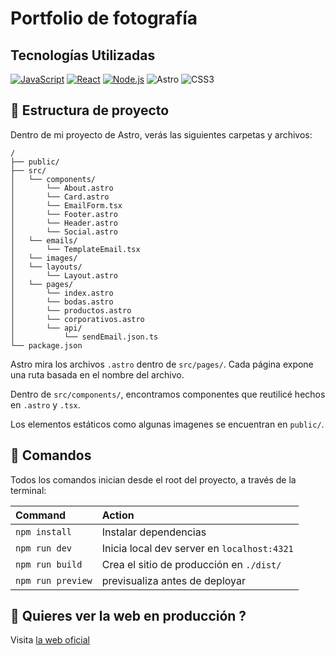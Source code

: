 # Portfolio de fotografía


## Tecnologías Utilizadas
[![JavaScript](https://img.shields.io/badge/JavaScript-ES6-yellow)](https://developer.mozilla.org/en-US/docs/Web/JavaScript)
[![React](https://img.shields.io/badge/React-16.0%2B-blue)](https://reactjs.org/)
[![Node.js](https://img.shields.io/badge/Node.js-14.0%2B-green)](https://nodejs.org/)
![Astro](https://img.shields.io/badge/astro-%232C2052.svg?style=for-the-badge&logo=astro&logoColor=white)
![CSS3](https://img.shields.io/badge/css3-%231572B6.svg?style=for-the-badge&logo=css3&logoColor=white)


## 🚀 Estructura de proyecto

Dentro de mi proyecto de Astro, verás las siguientes carpetas y archivos:

```text
/
├── public/
├── src/
│   └── components/ 
│       └── About.astro
│       └── Card.astro
│       └── EmailForm.tsx
│       └── Footer.astro
│       └── Header.astro
│       └── Social.astro 
│   └── emails/
│       └── TemplateEmail.tsx
│   └── images/
│   └── layouts/
│       └── Layout.astro
│   └── pages/
│       └── index.astro
│       └── bodas.astro
│       └── productos.astro
│       └── corporativos.astro
│       └── api/
│           └── sendEmail.json.ts  
└── package.json
```

Astro mira los archivos `.astro` dentro de `src/pages/`. Cada página expone una ruta basada en el nombre del archivo.

Dentro de `src/components/`, encontramos componentes que reutilicé hechos en `.astro` y `.tsx`.

Los elementos estáticos como algunas imagenes se encuentran en `public/`.

## 🧞 Comandos

Todos los comandos inician desde el root del proyecto, a través de la terminal:

| Command                   | Action                                           |
| :------------------------ | :----------------------------------------------- |
| `npm install`             | Instalar dependencias                            |
| `npm run dev`             | Inicia local dev server en `localhost:4321`      |
| `npm run build`           | Crea el sitio de producción en `./dist/`         |
| `npm run preview`         | previsualiza antes de deployar                   |


## 👀 Quieres ver la web en producción ?

Visita [la web oficial](https://www.dosgecontenidos.com) 
